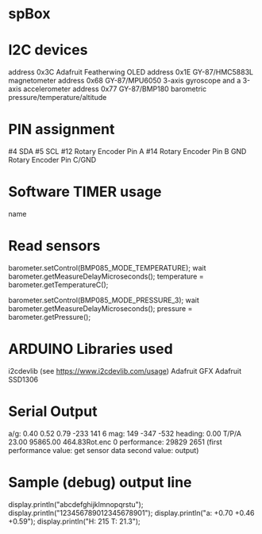 # spBox

I2C devices
===========
address 0x3C 	Adafruit Featherwing OLED
address 0x1E	GY-87/HMC5883L 	magnetometer
address 0x68	GY-87/MPU6050 	3-axis gyroscope and a 3-axis accelerometer
address 0x77	GY-87/BMP180 	barometric pressure/temperature/altitude

PIN assignment
==============
#4		SDA
#5		SCL
#12		Rotary Encoder Pin A
#14		Rotary Encoder Pin B
GND		Rotary Encoder Pin C/GND

Software TIMER usage
====================
name	

Read sensors
============
  barometer.setControl(BMP085_MODE_TEMPERATURE);
  wait barometer.getMeasureDelayMicroseconds();
  temperature = barometer.getTemperatureC();

  barometer.setControl(BMP085_MODE_PRESSURE_3);
  wait barometer.getMeasureDelayMicroseconds();
  pressure = barometer.getPressure();



ARDUINO Libraries used
======================
i2cdevlib (see https://www.i2cdevlib.com/usage)
Adafruit GFX
Adafruit SSD1306

Serial Output
=============

a/g:	0.40	0.52	0.79	-233	141	6	mag:	149	-347	-532	heading:	0.00	T/P/A	23.00	95865.00	464.83Rot.enc	0
performance: 29829 2651
(first performance value: get sensor data
second value: output)

Sample (debug) output line
==========================
display.println("abcdefghijklmnopqrstu");
display.println("123456789012345678901");
display.println("a:  +0.70 +0.46 +0.59");
display.println("H: 215 T: 21.3");